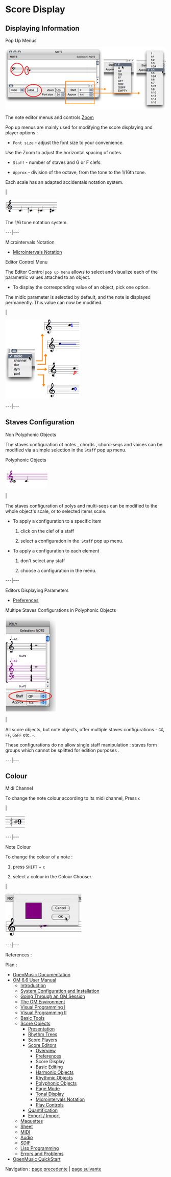 
# Score Display

## Displaying Information

Pop Up Menus

![The note editor menus and controls.](../res/changegrade_scr.png)

The note editor menus and controls.[Zoom](../res/changegrade_scr_1.png "Zoom
\(nouvelle fenêtre\)")

Pop up menus are mainly used for modifying the score displaying and player
options :

  * `Font size` - adjust the font size to your convenience. 

Use the Zoom to adjust the horizontal spacing of notes.

  * `Staff`  - number of staves and G or F clefs.

  * `Approx`  - division of the octave, from the tone to the 1/16th tone.

Each scale has an adapted accidentals notation system.

|

![The 1/6 tone notation system.](../res/6.png)

The 1/6 tone notation system.  
  
---|---  
  
Microintervals Notation

  * [Microintervals Notation](Editor-Microintervals)

Editor Control Menu

The Editor Control `pop up menu` allows to select and visualize each of the
parametric values attached to an object.

  * To display the corresponding value of an object, pick one option. 

The midic parameter is selected by default, and the note is displayed
permanently. This value can now be modified.

|

![](../res/changedisplay.png)  
  
---|---  
  
## Staves Configuration

Non Polyphonic Objects

The staves configuration of notes ,  chords ,  chord-seqs and  voices can be
modified via a simple selection in the `Staff` pop up menu.

Polyphonic Objects

![](../res/select.png)

|

The staves configuration of  polys and  multi-seqs can be modified to the
whole object's scale, or to selected items scale.

  * To apply a configuration to a specific item

    1. click on the clef of a staff 

    2. select a configuration in the` Staff` pop up menu.

  * To apply a configuration to each element

    1. don't select any staff 

    2. choose a configuration in the menu.

  
  
---|---  
  
Editors Displaying Parameters

  * [Preferences](Editors-Prefs)

Multipe Staves Configurations in Polyphonic Objects

![](../res/staffinpoly1.png)

|

All score objects, but  note objects, offer multiple staves configurations -
`GG`, `FF`, `GGFF` etc. -.

These configurations do no allow single staff manipulation : staves form
groups which cannot be splitted for edition purposes .  
  
---|---  
  
## Colour

Midi Channel

To change the note colour according to its midi channel, Press `c`

|

![](../res/channelcolour_icon.png)  
  
---|---  
  
Note Colour

To change the colour of a note :

  1. press `SHIFT` \+ `c`

  2. select a colour in the Colour Chooser.

|

![](../res/changecolour_1.png)  
  
---|---  
  
References :

Plan :

  * [OpenMusic Documentation](OM-Documentation)
  * [OM 6.6 User Manual](OM-User-Manual)
    * [Introduction](00-Sommaire)
    * [System Configuration and Installation](Installation)
    * [Going Through an OM Session](Goingthrough)
    * [The OM Environment](Environment)
    * [Visual Programming I](BasicVisualProgramming)
    * [Visual Programming II](AdvancedVisualProgramming)
    * [Basic Tools](BasicObjects)
    * [Score Objects](ScoreObjects)
      * [Presentation](Score-Objects-Intro)
      * [Rhythm Trees](RT)
      * [Score Players](ScorePlayer)
      * [Score Editors](ScoreEditors)
        * [Overview](Editor-Overview)
        * [Preferences](Editors-Prefs)
        * Score Display
        * [Basic Editing](Editor-Basics)
        * [Harmonic Objects](Harmonic-Obj-Editor)
        * [Rhythmic Objects](Editor-Rhythm)
        * [Polyphonic Objects](Poly-Multi-Editor)
        * [Page Mode](Editor-PageMode)
        * [Tonal Display](Editor-Tonality)
        * [Microintervals Notation](Editor-Microintervals)
        * [Play Controls](Editor-Play)
      * [Quantification](Quantification)
      * [Export / Import](ImportExport)
    * [Maquettes](Maquettes)
    * [Sheet](Sheet)
    * [MIDI](MIDI)
    * [Audio](Audio)
    * [SDIF](SDIF)
    * [Lisp Programming](Lisp)
    * [Errors and Problems](errors)
  * [OpenMusic QuickStart](QuickStart-Chapters)

Navigation : [page precedente](Editors-Prefs "page
précédente\(Preferences\)") | [page suivante](Editor-Basics "page
suivante\(Basic Editing\)")

